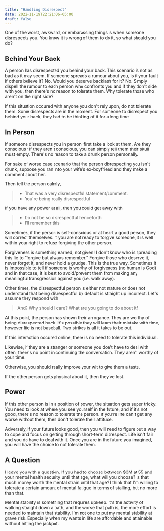 ```yaml
---
title: "Handling Disrespect"
date: 2022-11-19T22:21:06-05:00
draft: false
---
```


One of the worst, awkward, or embarassing things is when someone disrespects you.
You know it is wrong of them to do it, so what should you do?

## Behind Your Back

A person has disrespected you behind your back. This scenario is not as bad as it may seem. If someone spreads a rumour about you, is it your fault if others believe it? No. Would you deserve backlash for it? No. Simply dispell the rumour to each person who confronts you and if they don't side with you, then there's no reason to tolerate them. Why tolerate those who aren't on the right side?

If this situation occured with anyone you don't rely upon, do not tolerate them. Some disrespects are in the moment. For someone to disrespect you behind your back, they had to be thinking of it for a long time.

## In Person

If someone disrespects you in person, first take a look at them. Are they conscious? If they aren't conscious, you can simply tell them their skull must empty. There's no reason to take a drunk person personally.

For sake of worse case scenario that the person disrespecting you isn't drunk, suppose you ran into your wife's ex-boyfriend and they make a comment about her.

Then tell the person calmly,

> - That was a very disrespectful statement/comment.
> - You're being really disrespectful

If you have any power at all, then you could get away with

> - Do not be so disrespectful henceforth
> - I'll remember this

Sometimes, if the person is self-conscious or at heart a good person, they will correct themselves. If you are not ready to forgive someone, it is well within your right to refuse forgiving the other person.

Forgiveness is something earned, not given! I don't know who is spreading this lie to "forgive but always remember."
Forgive those who deserve it, never forget it, and never hold a grudge. This is the true way.
Sometimes it is impossible to tell if someone is worthy of forgiveness (no human is God) and in that case, it is best to avoid/prevent them from making any meaningful transgression against you (i.e. walk away).

Other times, the disrespectful person is either not mature or does not understand
that being disrespectful by default is straight up incorrect. Let's assume they respond with

> And? Why should I care? What are you going to do about it?

At this point, the person has shown their arrogance. They are worthy of being disrespected back.
It's possible they will learn their mistake with time, however life is not baseball. Two strikes is all it takes to be out.

If this interaction occured online, there is no need to tolerate this individual.

Likewise, if they are a stranger or someone you don't have to deal with often, there's no point in continuing the conversation.
They aren't worthy of your time.

Otherwise, you should really improve your wit to give them a taste.

If the other person gets physical about it, then they've lost.

## Power

If this other person is in a position of power, the situation gets super tricky.
You need to look at where you see yourself in the future, and if it's not good, there's no reason to tolerate the person.
If you're life can't get any worse without them, then don't tolerate their attitude.

Adversely, if your future looks good, then you will need to figure out a way to cope and focus on getting through short-term disrespect. Life isn't fair and you do have to deal with it. Once you are in the future you imagined, you will have the choice to not tolerate them.

## A Question

I leave you with a question. If you had to choose between $3M at 55 and your mental health security until that age, what will you choose? Is that much money worth the mental strain until that age? I think that I'm willing to tolerate a certain amount of mental fatigue in terms of stalling, but no more than that.

Mental stability is something that requires upkeep. It's the activity of walking straight down a path, and the worse that path is, the more effort is needed to maintain that stability. I'm not one to put my mental stability at grave risk. Especially when my wants in life are affordable and attainable without hitting the jackpot.
